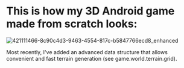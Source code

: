 # This is how my 3D Android game made from scratch looks:

![421111466-8c90c4d3-9463-4554-817c-b5847766ecd8_enhanced](https://github.com/user-attachments/assets/2b78fd37-cfe1-4630-b902-ea5328005814)

Most recently, I've added an advanced data structure that allows convenient and fast terrain generation (see game.world.terrain.grid).
